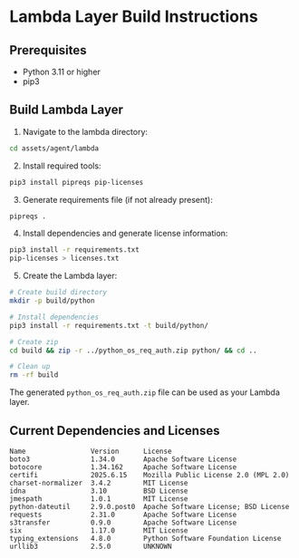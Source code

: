 # Lambda Layer Build Instructions

## Prerequisites
- Python 3.11 or higher
- pip3

## Build Lambda Layer

1. Navigate to the lambda directory:
```bash
cd assets/agent/lambda
```

2. Install required tools:
```bash
pip3 install pipreqs pip-licenses
```

3. Generate requirements file (if not already present):
```bash
pipreqs .
```

4. Install dependencies and generate license information:
```bash
pip3 install -r requirements.txt
pip-licenses > licenses.txt
```

5. Create the Lambda layer:
```bash
# Create build directory
mkdir -p build/python

# Install dependencies
pip3 install -r requirements.txt -t build/python/

# Create zip
cd build && zip -r ../python_os_req_auth.zip python/ && cd ..

# Clean up
rm -rf build
```

The generated `python_os_req_auth.zip` file can be used as your Lambda layer.

## Current Dependencies and Licenses

```
Name                Version      License                              
boto3               1.34.0       Apache Software License              
botocore            1.34.162     Apache Software License              
certifi             2025.6.15    Mozilla Public License 2.0 (MPL 2.0) 
charset-normalizer  3.4.2        MIT License                          
idna                3.10         BSD License                          
jmespath            1.0.1        MIT License                          
python-dateutil     2.9.0.post0  Apache Software License; BSD License 
requests            2.31.0       Apache Software License              
s3transfer          0.9.0        Apache Software License              
six                 1.17.0       MIT License                          
typing_extensions   4.8.0        Python Software Foundation License   
urllib3             2.5.0        UNKNOWN
```